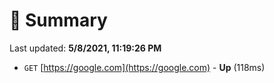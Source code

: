 # 📖 Summary
Last updated: **5/8/2021, 11:19:26 PM**

- `GET` [https://google.com](https://google.com) - **Up** (118ms)
